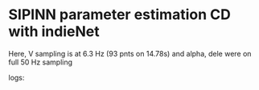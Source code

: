 # SIPINN parameter estimation CD with indieNet
Here, V sampling is at 6.3 Hz (93 pnts on 14.78s) and alpha, dele were on
full 50 Hz sampling

logs:



